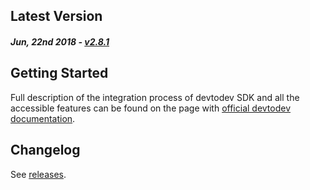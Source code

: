 Latest Version 
-------------- 
##### _Jun, 22nd 2018_ - [v2.8.1](https://github.com/devtodev-analytics/unity-sdk/releases/latest)

Getting Started
---------------
Full description of the integration process of devtodev SDK and all the accessible features can be found on the page with [official devtodev documentation](https://www.devtodev.com/help/73).

Changelog
---------
See [releases](https://github.com/devtodev-analytics/unity-sdk/releases).
